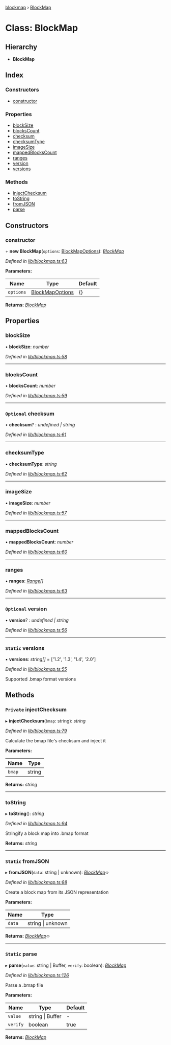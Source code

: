[blockmap](../README.md) › [BlockMap](blockmap.md)

# Class: BlockMap

## Hierarchy

* **BlockMap**

## Index

### Constructors

* [constructor](blockmap.md#constructor)

### Properties

* [blockSize](blockmap.md#blocksize)
* [blocksCount](blockmap.md#blockscount)
* [checksum](blockmap.md#optional-checksum)
* [checksumType](blockmap.md#checksumtype)
* [imageSize](blockmap.md#imagesize)
* [mappedBlocksCount](blockmap.md#mappedblockscount)
* [ranges](blockmap.md#ranges)
* [version](blockmap.md#optional-version)
* [versions](blockmap.md#static-versions)

### Methods

* [injectChecksum](blockmap.md#private-injectchecksum)
* [toString](blockmap.md#tostring)
* [fromJSON](blockmap.md#static-fromjson)
* [parse](blockmap.md#static-parse)

## Constructors

###  constructor

\+ **new BlockMap**(`options`: [BlockMapOptions](../interfaces/blockmapoptions.md)): *[BlockMap](blockmap.md)*

*Defined in [lib/blockmap.ts:63](https://github.com/balena-io-modules/blockmap/blob/5d53a58/lib/blockmap.ts#L63)*

**Parameters:**

Name | Type | Default |
------ | ------ | ------ |
`options` | [BlockMapOptions](../interfaces/blockmapoptions.md) | {} |

**Returns:** *[BlockMap](blockmap.md)*

## Properties

###  blockSize

• **blockSize**: *number*

*Defined in [lib/blockmap.ts:58](https://github.com/balena-io-modules/blockmap/blob/5d53a58/lib/blockmap.ts#L58)*

___

###  blocksCount

• **blocksCount**: *number*

*Defined in [lib/blockmap.ts:59](https://github.com/balena-io-modules/blockmap/blob/5d53a58/lib/blockmap.ts#L59)*

___

### `Optional` checksum

• **checksum**? : *undefined | string*

*Defined in [lib/blockmap.ts:61](https://github.com/balena-io-modules/blockmap/blob/5d53a58/lib/blockmap.ts#L61)*

___

###  checksumType

• **checksumType**: *string*

*Defined in [lib/blockmap.ts:62](https://github.com/balena-io-modules/blockmap/blob/5d53a58/lib/blockmap.ts#L62)*

___

###  imageSize

• **imageSize**: *number*

*Defined in [lib/blockmap.ts:57](https://github.com/balena-io-modules/blockmap/blob/5d53a58/lib/blockmap.ts#L57)*

___

###  mappedBlocksCount

• **mappedBlocksCount**: *number*

*Defined in [lib/blockmap.ts:60](https://github.com/balena-io-modules/blockmap/blob/5d53a58/lib/blockmap.ts#L60)*

___

###  ranges

• **ranges**: *[Range](range.md)[]*

*Defined in [lib/blockmap.ts:63](https://github.com/balena-io-modules/blockmap/blob/5d53a58/lib/blockmap.ts#L63)*

___

### `Optional` version

• **version**? : *undefined | string*

*Defined in [lib/blockmap.ts:56](https://github.com/balena-io-modules/blockmap/blob/5d53a58/lib/blockmap.ts#L56)*

___

### `Static` versions

▪ **versions**: *string[]* = ['1.2', '1.3', '1.4', '2.0']

*Defined in [lib/blockmap.ts:55](https://github.com/balena-io-modules/blockmap/blob/5d53a58/lib/blockmap.ts#L55)*

Supported .bmap format versions

## Methods

### `Private` injectChecksum

▸ **injectChecksum**(`bmap`: string): *string*

*Defined in [lib/blockmap.ts:79](https://github.com/balena-io-modules/blockmap/blob/5d53a58/lib/blockmap.ts#L79)*

Calculate the bmap file's checksum and inject it

**Parameters:**

Name | Type |
------ | ------ |
`bmap` | string |

**Returns:** *string*

___

###  toString

▸ **toString**(): *string*

*Defined in [lib/blockmap.ts:94](https://github.com/balena-io-modules/blockmap/blob/5d53a58/lib/blockmap.ts#L94)*

Stringify a block map into .bmap format

**Returns:** *string*

___

### `Static` fromJSON

▸ **fromJSON**(`data`: string | unknown): *[BlockMap](blockmap.md)‹›*

*Defined in [lib/blockmap.ts:88](https://github.com/balena-io-modules/blockmap/blob/5d53a58/lib/blockmap.ts#L88)*

Create a block map from its JSON representation

**Parameters:**

Name | Type |
------ | ------ |
`data` | string &#124; unknown |

**Returns:** *[BlockMap](blockmap.md)‹›*

___

### `Static` parse

▸ **parse**(`value`: string | Buffer, `verify`: boolean): *[BlockMap](blockmap.md)*

*Defined in [lib/blockmap.ts:126](https://github.com/balena-io-modules/blockmap/blob/5d53a58/lib/blockmap.ts#L126)*

Parse a .bmap file

**Parameters:**

Name | Type | Default |
------ | ------ | ------ |
`value` | string &#124; Buffer | - |
`verify` | boolean | true |

**Returns:** *[BlockMap](blockmap.md)*
